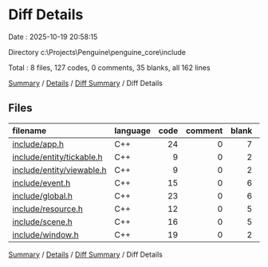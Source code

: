# Diff Details

Date : 2025-10-19 20:58:15

Directory c:\\Projects\\Penguine\\penguine_core\\include

Total : 8 files,  127 codes, 0 comments, 35 blanks, all 162 lines

[Summary](results.md) / [Details](details.md) / [Diff Summary](diff.md) / Diff Details

## Files
| filename | language | code | comment | blank | total |
| :--- | :--- | ---: | ---: | ---: | ---: |
| [include/app.h](/include/app.h) | C++ | 24 | 0 | 7 | 31 |
| [include/entity/tickable.h](/include/entity/tickable.h) | C++ | 9 | 0 | 2 | 11 |
| [include/entity/viewable.h](/include/entity/viewable.h) | C++ | 9 | 0 | 2 | 11 |
| [include/event.h](/include/event.h) | C++ | 15 | 0 | 6 | 21 |
| [include/global.h](/include/global.h) | C++ | 23 | 0 | 6 | 29 |
| [include/resource.h](/include/resource.h) | C++ | 12 | 0 | 5 | 17 |
| [include/scene.h](/include/scene.h) | C++ | 16 | 0 | 5 | 21 |
| [include/window.h](/include/window.h) | C++ | 19 | 0 | 2 | 21 |

[Summary](results.md) / [Details](details.md) / [Diff Summary](diff.md) / Diff Details